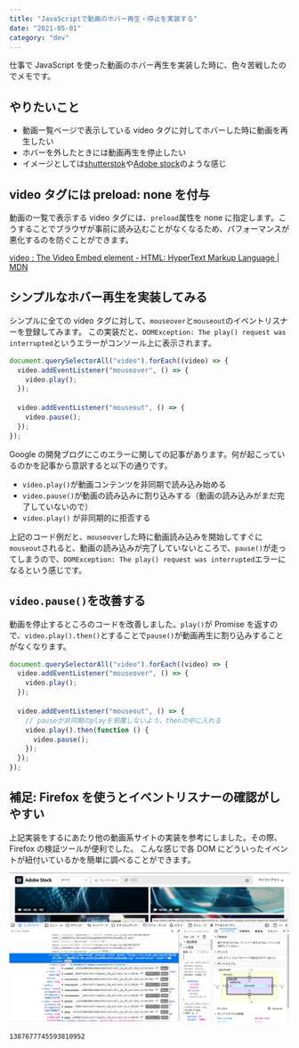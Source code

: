 ```yaml
---
title: "JavaScriptで動画のホバー再生・停止を実装する"
date: "2021-05-01"
category: "dev"
---
```


仕事で JavaScript を使った動画のホバー再生を実装した時に、色々苦戦したのでメモです。

## やりたいこと

- 動画一覧ページで表示している video タグに対してホバーした時に動画を再生したい
- ホバーを外したときには動画再生を停止したい
- イメージとしては[shutterstok](https://www.shutterstock.com/ja/video/featured/Together-Again-Stock-Footage-294196007)や[Adobe stock](https://stock.adobe.com/jp/collections/UUcTLZzjqflZi38Tr6tjCc2py2yjOI2j)のような感じ

## video タグには preload: none を付与

動画の一覧で表示する video タグには、`preload`属性を none に指定します。こうすることでブラウザが事前に読み込むことがなくなるため、パフォーマンスが悪化するのを防ぐことができます。

[video : The Video Embed element - HTML: HyperText Markup Language | MDN](https://developer.mozilla.org/en-US/docs/Web/HTML/Element/video)

## シンプルなホバー再生を実装してみる

シンプルに全ての video タグに対して、`mouseover`と`mouseout`のイベントリスナーを登録してみます。
この実装だと、`DOMException: The play() request was interrupted`というエラーがコンソール上に表示されます。

```js
document.querySelectorAll("video").forEach((video) => {
  video.addEventListener("mouseover", () => {
    video.play();
  });

  video.addEventListener("mouseout", () => {
    video.pause();
  });
});
```

Google の開発ブログにこのエラーに関しての記事があります。何が起こっているのかを記事から意訳すると以下の通りです。

- `video.play()`が動画コンテンツを非同期で読み込み始める
- `video.pause()`が動画の読み込みに割り込みする（動画の読み込みがまだ完了していないので）
- `video.play()` が非同期的に拒否する

上記のコード例だと、`mouseover`した時に動画読み込みを開始してすぐに`mouseout`されると、動画の読み込みが完了していないところで、`pause()`が走ってしまうので、`DOMException: The play() request was interrupted`エラーになるという感じです。

## `video.pause()`を改善する

動画を停止するところのコードを改善しました。`play()`が Promise を返すので、`video.play().then()`とすることで`pause()`が動画再生に割り込みすることがなくなります。

```js
document.querySelectorAll("video").forEach((video) => {
  video.addEventListener("mouseover", () => {
    video.play();
  });

  video.addEventListener("mouseout", () => {
    // pauseが非同期のplayを邪魔しないよう、thenの中に入れる
    video.play().then(function () {
      video.pause();
    });
  });
});
```

## 補足: Firefox を使うとイベントリスナーの確認がしやすい

上記実装をするにあたり他の動画系サイトの実装を参考にしました。その際、Firefox の検証ツールが便利でした。
こんな感じで各 DOM にどういったイベントが紐付いているかを簡単に調べることができます。

![](img1.png)

```twitter
1387677745593810952
```
